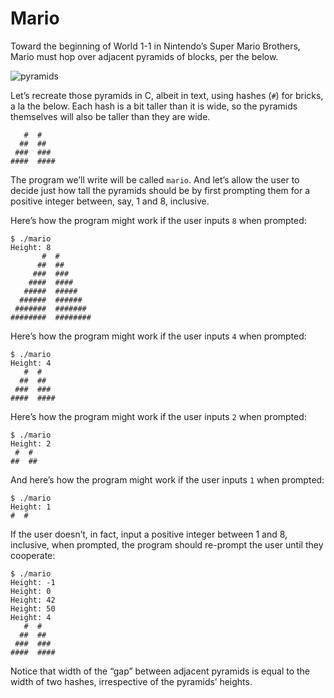 # Mario
Toward the beginning of World 1-1 in Nintendo’s Super Mario Brothers, Mario must hop over adjacent pyramids of blocks, per the below.

![pyramids](https://github.com/metutam/introduction-to-computer-science/assets/138866899/c96c4975-b1b1-40fa-a590-a0b576869fa5)

Let’s recreate those pyramids in C, albeit in text, using hashes (`#`) for bricks, a la the below. Each hash is a bit taller than it is wide, so the pyramids themselves will also be taller than they are wide.
```
   #  #
  ##  ##
 ###  ###
####  ####
```
The program we’ll write will be called `mario`. And let’s allow the user to decide just how tall the pyramids should be by first prompting them for a positive integer between, say, 1 and 8, inclusive.

Here’s how the program might work if the user inputs `8` when prompted:
```
$ ./mario
Height: 8
       #  #
      ##  ##
     ###  ###
    ####  ####
   #####  #####
  ######  ######
 #######  #######
########  ########
```

Here’s how the program might work if the user inputs `4` when prompted:
```
$ ./mario
Height: 4
   #  #
  ##  ##
 ###  ###
####  ####
```

Here’s how the program might work if the user inputs `2` when prompted:
```
$ ./mario
Height: 2
 #  #
##  ##
```

And here’s how the program might work if the user inputs `1` when prompted:
```
$ ./mario
Height: 1
#  #
```

If the user doesn’t, in fact, input a positive integer between 1 and 8, inclusive, when prompted, the program should re-prompt the user until they cooperate:
```
$ ./mario
Height: -1
Height: 0
Height: 42
Height: 50
Height: 4
   #  #
  ##  ##
 ###  ###
####  ####
```

Notice that width of the “gap” between adjacent pyramids is equal to the width of two hashes, irrespective of the pyramids’ heights.

